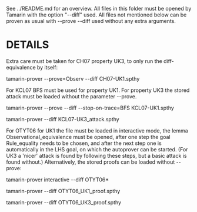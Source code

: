 See ../README.md for an overview. All files in this folder must be
opened by Tamarin with the option "--diff" used. All files not
mentioned below can be proven as usual with --prove --diff used
without any extra arguments.


DETAILS
=======

Extra care must be taken for CH07 property UK3, to only run the
diff-equivalence by itself:

tamarin-prover --prove=Observ --diff CH07-UK1.spthy


For KCL07 BFS must be used for property UK1. For property UK3 the
stored attack must be loaded without the parameter --prove.

tamarin-prover --prove --diff --stop-on-trace=BFS KCL07-UK1.spthy

tamarin-prover         --diff KCL07-UK3_attack.spthy



For OTYT06 for UK1 the file must be loaded in interactive mode, the lemma Observational_equivalence must be opened, after one step the goal Rule_equality needs to be chosen, and after the next step one is automatically in the LHS goal, on which the autoprover can be started. (For UK3 a 'nicer' attack is found by following these steps, but a basic attack is found without.) Alternatively, the stored proofs can be loaded without --prove:

tamarin-prover interactive --diff OTYT06*

tamarin-prover --diff OTYT06_UK1_proof.spthy

tamarin-prover --diff OTYT06_UK3_proof.spthy

